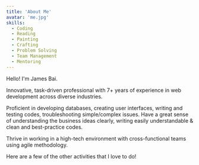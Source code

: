 ```yaml
---
title: 'About Me'
avatar: 'me.jpg'
skills:
  - Coding
  - Reading
  - Painting
  - Crafting
  - Problem Solving
  - Team Management
  - Mentoring
---
```


Hello! I'm James Bai.

Innovative, task-driven professional with 7+ years of experience in web development across
diverse industries.

Proficient in developing databases, creating user interfaces, writing and testing codes, troubleshooting simple/complex issues. Have a great sense of understanding the business ideas clearly, writing easily understandable & clean and best-practice codes.

Thrive in working in a high-tech environment with cross-functional teams using agile methodology.

Here are a few of the other activities that I love to do!
